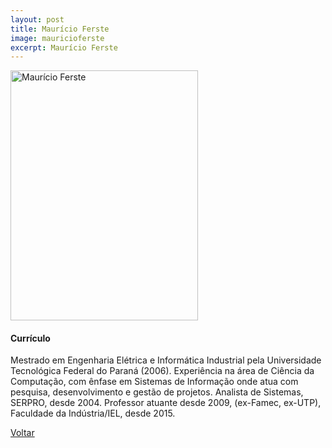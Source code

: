 ```yaml
---
layout: post
title: Maurício Ferste
image: mauricioferste
excerpt: Maurício Ferste
---
```

<p><img src="{{ site.baseurl }}/integrantes/{{ page.image }}.jpg" alt="Maurício Ferste" height="400" width="300"/></p>

#### Currículo

Mestrado em Engenharia Elétrica e Informática Industrial pela Universidade Tecnológica Federal do Paraná (2006). Experiência na área de Ciência da Computação, com ênfase em Sistemas de Informação onde atua com pesquisa, desenvolvimento e gestão de projetos. Analista de Sistemas, SERPRO, desde 2004. Professor atuante desde 2009, (ex-Famec, ex-UTP), Faculdade da Indústria/IEL, desde 2015.

<a href="{{ site.baseurl }}/index.html">Voltar</a>
